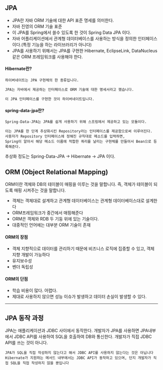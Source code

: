 ## JPA
- JPA란 자바 ORM 기술에 대한 API 표준 명세를 의미한다.
- 자바 진영의 ORM 기술 표준
- 이 JPA를 Spring에서 쓸수 있도록 한 것이 Spring Data JPA 이다.
- 자바 어플리케이션에서 관계형 데이터베이스를 사용하는 방식을 정의한 인터페이스이다.(특정 기능을 하는 라이브러리가 아니다)
- JPA를 사용하기 위해서는 JPA를 구현한 Hibernate, EclipseLink, DataNucleus 같은 ORM 프레임워크를 사용해야 한다.



#### Hibernate란?

    하이버네이트는 JPA 구현체의 한 종류입니다. 

    JPA는 자바에서 제공하는 인터페이스로 ORM 기술에 대한 명세서라고 했습니다.

    이 JPA 인터페이스를 구현한 것이 하이버네이트입니다. 

#### spring-data-jpa란?

	Spring-Data-JPA는 JPA를 쉽게 사용하기 위해 스프링에서 제공하고 있는 모듈이다.
    
    이는 JPA를 한 단계 추상화시킨 Repository라는 인터페이스를 제공함으로써 이루어진다. 
    사용자가 Repository 인터페이스에 정해진 규칙대로 메소드를 입력하면, 
    Spring이 알아서 해당 메소드 이름에 적합한 쿼리를 날리는 구현체를 만들어서 Bean으로 등록해준다.
    
    
    
추상화 정도는 Spring-Data-JPA -> Hibernate -> JPA 이다.


## ORM (Object Relational Mapping)
ORM이란 객체와 DB의 테이블이 매핑을 이루는 것을 말합니다. 즉, 객체가 테이블이 되도록 매핑 시켜주는 것을 말합니다.

- 객체는 객체대로 설계하고 관계형 데이터베이스는 관계형 데이터베이스대로 설계한다
- ORM프레임워크가 중간에서 매핑해준다
- ORM은 객체와 RDB 두 기둥 위에 있는 기술이다.
- 대중적인 언어에는 대부분 ORM 기술이 존재


#### ORM의 장점
- 객체 지향적으로 데이터를 관리하기 때문에 비즈니스 로직에 집중할 수 있고, 객체지향 개발이 가능하다
- 유지보수성
- 벤더 독립성

#### ORM의 단점

- 학습 비용이 많다. 어렵다.
- 제대로 사용하지 않으면 성능 이슈가 발생하고 데이터 손실이 발생할 수 있다.

---


## JPA 동작 과정

JPA는 애플리케이션과 JDBC 사이에서 동작한다.
개발자가 JPA를 사용하면 JPA내부에서 JDBC API를 사용하여 SQL을 호출하여 DB와 통신한다.
개발자가 직접 JDBC API를 쓰는 것이 아니다.

```JPA가 SQL을 직접 작성하지 않는다고 해서 JDBC API를 사용하지 않는다는 것은 아닙니다 Hibernate가 지원하는 메서드 내부에서는 JDBC API가 동작하고 있으며, 단지 개발자가 직접 SQL을 직접 작성하지 않을 뿐입니다```


